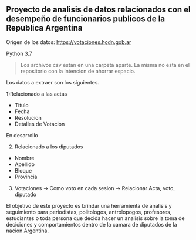 ## Proyecto de analisis de datos relacionados con el desempeño de funcionarios publicos de la Republica Argentina

Origen de los datos: https://votaciones.hcdn.gob.ar

Python 3.7
> Los archivos csv estan en una carpeta aparte. La misma no esta en el repositorio con la intencion de ahorrar espacio.

Los datos a extraer son los siguientes.

 1)Relacionado a las actas
 - Titulo 
 - Fecha 
 - Resolucion
 - Detalles de Votacion
 
 En desarrollo
 
 2) Relacionado a los diputados
 - Nombre
 - Apellido
 - Bloque
 - Provincia
 3) Votaciones -> Como voto en cada sesion -> Relacionar Acta, voto, diputado


El objetivo de este proyecto es brindar una herramienta de analisis y seguimiento para periodistas, politologos, antrolopogos, profesores, estudiantes o toda persona que decida hacer un analisis sobre la toma de deciciones y comportamientos dentro de la camara de diputados de la nacion Argentina.




